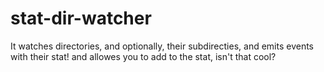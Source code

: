 # stat-dir-watcher

It watches directories, and optionally, their subdirecties, and emits events with their stat! and allowes you to add to the stat, isn't that cool?